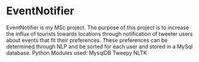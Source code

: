 # EventNotifier
EventNotifier is my MSc project. The purpose of this project is to increase the influx of tourists towards locations through notification of tweeter users about events that fit their preferences.
These preferences can be determined through NLP and be sorted for each user and stored in a MySql database. 
Python Modules used:
MysqlDB
Tweepy
NLTK
